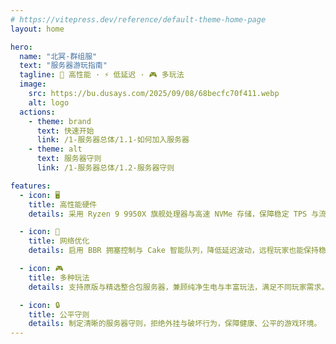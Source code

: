 ```yaml
---
# https://vitepress.dev/reference/default-theme-home-page
layout: home

hero:
  name: "北冥·群组服"
  text: "服务器游玩指南"
  tagline: 🚀 高性能 · ⚡ 低延迟 · 🎮 多玩法
  image:
    src: https://bu.dusays.com/2025/09/08/68becfc70f411.webp
    alt: logo
  actions:
    - theme: brand
      text: 快速开始
      link: /1-服务器总体/1.1-如何加入服务器
    - theme: alt
      text: 服务器守则
      link: /1-服务器总体/1.2-服务器守则

features:
  - icon: 🖥️
    title: 高性能硬件
    details: 采用 Ryzen 9 9950X 旗舰处理器与高速 NVMe 存储，保障稳定 TPS 与流畅游戏体验。

  - icon: 🚀
    title: 网络优化
    details: 启用 BBR 拥塞控制与 Cake 智能队列，降低延迟波动，远程玩家也能保持稳定连接。

  - icon: 🎮
    title: 多种玩法
    details: 支持原版与精选整合包服务器，兼顾纯净生电与丰富玩法，满足不同玩家需求。

  - icon: 🔒
    title: 公平守则
    details: 制定清晰的服务器守则，拒绝外挂与破坏行为，保障健康、公平的游戏环境。
---
```


<Confetti />

